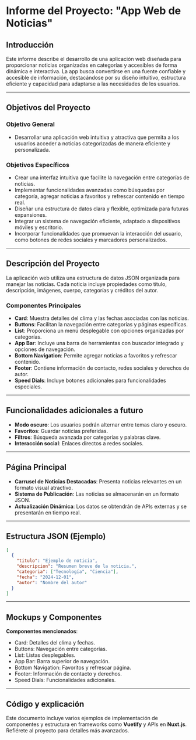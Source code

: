 
# Informe del Proyecto: "App Web de Noticias"

## Introducción
Este informe describe el desarrollo de una aplicación web diseñada para proporcionar noticias organizadas en categorías y accesibles de forma dinámica e interactiva. 
La app busca convertirse en una fuente confiable y accesible de información, destacándose por su diseño intuitivo, estructura eficiente y capacidad para adaptarse a las necesidades de los usuarios.

---

## Objetivos del Proyecto

### Objetivo General
- Desarrollar una aplicación web intuitiva y atractiva que permita a los usuarios acceder a noticias categorizadas de manera eficiente y personalizada.

### Objetivos Específicos
- Crear una interfaz intuitiva que facilite la navegación entre categorías de noticias.
- Implementar funcionalidades avanzadas como búsquedas por categoría, agregar noticias a favoritos y refrescar contenido en tiempo real.
- Diseñar una estructura de datos clara y flexible, optimizada para futuras expansiones.
- Integrar un sistema de navegación eficiente, adaptado a dispositivos móviles y escritorio.
- Incorporar funcionalidades que promuevan la interacción del usuario, como botones de redes sociales y marcadores personalizados.

---

## Descripción del Proyecto
La aplicación web utiliza una estructura de datos JSON organizada para manejar las noticias. Cada noticia incluye propiedades como título, descripción, imágenes, cuerpo, categorías y créditos del autor.

### Componentes Principales
- **Card**: Muestra detalles del clima y las fechas asociadas con las noticias.
- **Buttons**: Facilitan la navegación entre categorías y páginas específicas.
- **List**: Proporciona un menú desplegable con opciones organizadas por categorías.
- **App Bar**: Incluye una barra de herramientas con buscador integrado y opciones de navegación.
- **Bottom Navigation**: Permite agregar noticias a favoritos y refrescar contenido.
- **Footer**: Contiene información de contacto, redes sociales y derechos de autor.
- **Speed Dials**: Incluye botones adicionales para funcionalidades especiales.

---

## Funcionalidades adicionales a futuro
- **Modo oscuro**: Los usuarios podrán alternar entre temas claro y oscuro.
- **Favoritos**: Guardar noticias preferidas.
- **Filtros**: Búsqueda avanzada por categorías y palabras clave.
- **Interacción social**: Enlaces directos a redes sociales.

---

## Página Principal
- **Carrusel de Noticias Destacadas**: Presenta noticias relevantes en un formato visual atractivo.
- **Sistema de Publicación**: Las noticias se almacenarán en un formato JSON.
- **Actualización Dinámica**: Los datos se obtendrán de APIs externas y se presentarán en tiempo real.

---

## Estructura JSON (Ejemplo)
```json
[
  {
    "titulo": "Ejemplo de noticia",
    "descripcion": "Resumen breve de la noticia.",
    "categoria": ["Tecnología", "Ciencia"],
    "fecha": "2024-12-01",
    "autor": "Nombre del autor"
  }
]
```

---

## Mockups y Componentes
**Componentes mencionados**:
- Card: Detalles del clima y fechas.
- Buttons: Navegación entre categorías.
- List: Listas desplegables.
- App Bar: Barra superior de navegación.
- Bottom Navigation: Favoritos y refrescar página.
- Footer: Información de contacto y derechos.
- Speed Dials: Funcionalidades adicionales.

---

## Código y explicación
Este documento incluye varios ejemplos de implementación de componentes y estructura en frameworks como **Vuetify** y APIs en **Nuxt.js**. Refiérete al proyecto para detalles más avanzados.
